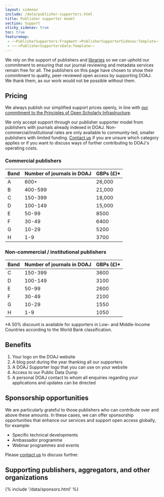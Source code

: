 ```yaml
---
layout: sidenav
include: /data/publisher-supporters.html
title: Publisher supporter model
section: Support
sticky_sidenav: true
toc: true
featuremap:
 - ~~PublisherSupporters:Fragment->PublisherSupporterSidenav:Template~~
 - ~~->PublisherSupportersData:Template~~
---
```


We rely on the support of publishers and [libraries](/support/) so we can uphold our commitment to ensuring that our journal reviewing and metadata services remain free for all. The publishers on this page have chosen to show their commitment to quality, peer-reviewed open access by supporting DOAJ. We thank them, as our work would not be possible without them.

## Pricing

We always publish our simplified support prices openly, in line with [our commitment to the Principles of Open Scholarly Infrastructure](https://blog.doaj.org/2022/10/06/doaj-commits-to-the-principles-of-open-scholarly-infrastructure-posi/).

We only accept support through our publisher supporter model from publishers with journals already indexed in DOAJ. Non-commercial/institutional rates are only available to community-led, smaller publishers with limited funding. [Contact us](/contact/) if you are unsure which category applies or if you want to discuss ways of further contributing to DOAJ's operating costs.

### Commercial publishers

| Band | Number of journals in DOAJ | GBPs (£)* |
|------|----------------------------|-----------|
| A    | 600+                       | 26,000    |
| B    | 400-599                    | 21,000    |
| C    | 150-399                    | 18,000    |
| D    | 100-149                    | 15,000    |
| E    | 50-99                      | 8500      |
| F    | 30-49                      | 6400      |
| G    | 10-29                      | 5200      |
| H    | 1-9                        | 3700      |

### Non-commercial / institutional publishers

| Band | Number of journals in DOAJ | GBPs (£)* |
|------|----------------------------|-----------|
| C    | 150-399                    | 3600      |
| D    | 100-149                    | 3100      |
| E    | 50-99                      | 2600      |
| F    | 30-49                      | 2100      |
| G    | 10-29                      | 1550      |
| H    | 1-9                        | 1050      |

*A 50% discount is available for supporters in Low- and Middle-Income Countries according to the World Bank classification.

## Benefits

1. Your logo on the DOAJ website
2. A blog post during the year thanking all our supporters
3. A DOAJ Supporter logo that you can use on your website
4. Access to our Public Data Dump
5. A personal DOAJ contact to whom all enquiries regarding your applications and updates can be directed

## Sponsorship opportunities

We are particularly grateful to those publishers who can contribute over and above these amounts. In these cases, we can offer sponsorship opportunities that enhance our services and support open access globally, for example:

- Specific technical developments
- Ambassador programme
- Webinar programmes and events

Please [contact us](/contact/) to discuss further.

## Supporting publishers, aggregators, and other organizations

<div>{% include '/data/sponsors.html' %}</div>
